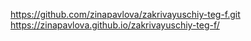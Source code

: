 https://github.com/zinapavlova/zakrivayuschiy-teg-f.git
https://zinapavlova.github.io/zakrivayuschiy-teg-f/
